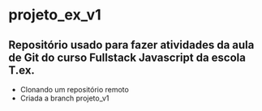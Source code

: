 # projeto_ex_v1
## Repositório usado para fazer atividades da aula de Git do curso Fullstack Javascript da escola T.ex.

- Clonando um repositório remoto
- Criada a branch projeto_v1